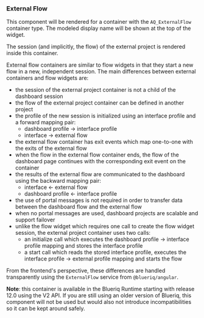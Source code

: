 ### External Flow
This component will be rendered for a container with the `AQ_ExternalFlow` container type.
The modeled display name will be shown at the top of the widget.

The session (and implicitly, the flow) of the external project is rendered inside this container.

External flow containers are similar to flow widgets in that they start a new flow in a new, independent session.
The main differences between external containers and flow widgets are:
- the session of the external project container is not a child of the dashboard session
- the flow of the external project container can be defined in another project
- the profile of the new session is initialized using an interface profile and a forward mapping pair: 
  - dashboard profile -> interface profile
  - interface -> external flow
- the external flow container has exit events which map one-to-one with the exits of the external flow
- when the flow in the external flow container ends, the flow of the dashboard page continues with the corresponding exit event on the container
- the results of the external flow are communicated to the dashboard using the backward mapping pair:
  - interface <- external flow
  - dashboard profile <- interface profile
- the use of portal messages is not required in order to transfer data between the dashboard flow and the external flow
- when no portal messages are used, dashboard projects are scalable and support failover
- unlike the flow widget which requires one call to create the flow widget session, the external project container uses two calls:
  - an initialize call which executes the dashboard profile -> interface profile mapping and stores the interface profile
  - a start call which reads the stored interface profile, executes the interface profile -> external profile mapping and starts the flow
  
From the frontend's perspective, these differences are handled transparently using the `ExternalFlow` service from `@blueriq/angular`.

**Note**: this container is available in the Blueriq Runtime starting with release 12.0 using the V2 API. If you are still using an older
version of Blueriq, this component will not be used but would also not introduce incompatibilities so it can be kept around safely.
